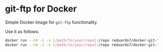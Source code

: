 git-ftp for Docker
==================

Simple Docker image for `git-ftp` functionality.

Use it as follows:

```bash
docker run --rm -i -v [/path/to/your/repo]:/repo reduardo7/docker-git-ftp git ftp init -u user -p password hostname
docker run --rm -i -v [/path/to/your/repo]:/repo reduardo7/docker-git-ftp git ftp push -u user -p password hostname
```
